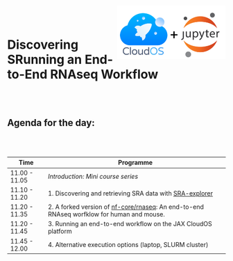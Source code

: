 
<p align="center">
  <img src="https://github.com/lifebit-ai/jax-jupyter/raw/master/img/cloudos_x_jupy.png"  width="250" align="right" >
</p>
<br/><br/>


# Discovering SRunning an End-to-End RNAseq Workflow

<br/><br/>


## Agenda for the day:

<br/><br/>


| Time        | Programme       |
| ----------- | --------------------------------------------------------------------------- |
| 11.00 - 11.05 | _Introduction: Mini course series_ |
| 11.10 - 11.20 | 1. Discovering and retrieving SRA data with [SRA-explorer](https://sra-explorer.info/#)
| 11.20 - 11.35 | 2. A forked version of [nf-core/rnaseq](https://github.com/TheJacksonLaboratory/nf-core-rnaseq): An end-to-end RNAseq worfklow for human and mouse. 
| 11.20 - 11.45 | 3. Running an end-to-end workflow on the JAX CloudOS platform |
| 11.45 - 12.00 | 4. Alternative execution options (laptop, SLURM cluster)|

<br/><br/>
